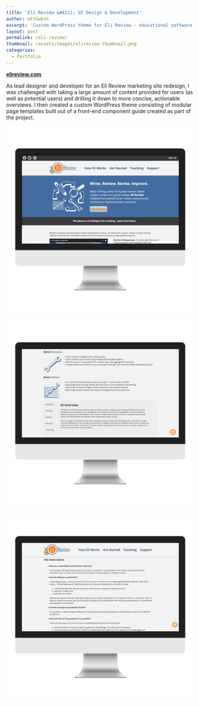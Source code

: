 ```yaml
---
title: 'Eli Review &#8211; UI Design & Development'
author: mtthwbsh
excerpt: 'Custom WordPress theme for Eli Review - educational software developed by Drawbridge LLC'
layout: post
permalink: /eli-review/
thumbnail: /assets/images/elireview-thumbnail.png
categories:
  - Portfolio
---
```


[**elireview.com**][link1]

As lead designer and developer for an Eli Review marketing site redesign, I was challenged with taking a large amount of content provided for users (as well as potential users) and drilling it down to more concise, actionable overviews. I then created a custom WordPress theme consisting of modular page templates built out of a front-end component guide created as part of the project.

![Website screenshot][image1]

![Website screenshot][image2]

![Website screenshot][image3]

<!-- Links -->
[link1]:      http://elireview.com

<!-- Images -->
[image1]:       /assets/images/screenshot1.png
[image2]:       /assets/images/screenshot2.png
[image3]:       /assets/images/screenshot3.png
